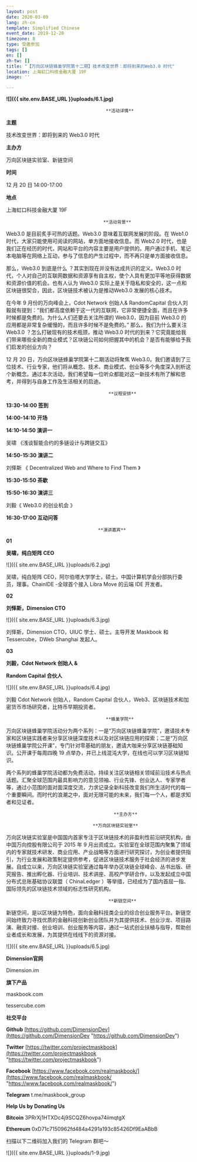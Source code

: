 ```yaml
---
layout: post
date: 2020-03-09
lang: zh-cn
template: Simplified Chinese
event_date: 2019-12-20
timezone: 8
type: 受邀参加
tags: []
en: []
zh-tw: []
title: "【万向区块链蜂巢学院第十二期】技术改变世界：即将到来的Web3.0 时代"
location: 上海虹口科技金融大厦 19F
image: ''

---
```

**![]({{ site.env.BASE_URL }}uploads/6.1.jpg)**

                                          **活动详情**

**主题**

技术改变世界：即将到来的 Web3.0 时代

**主办方**

万向区块链实验室、新链空间

**时间**

12 月 20 日 14:00-17:00

**地点**

上海虹口科技金融大厦 19F

                                         **活动背景**

Web3.0 是目前炙手可热的话题。Web3.0 意味着互联网发展的阶段。在 Web1.0 时代，大家只能使用可阅读的网站，单方面地接收信息。而 Web2.0 时代，也是我们正在经历的时代，网站和平台的内容主要是用户提供的。用户通过手机、笔记本电脑等在网络上互动，参与了信息的产生过程中，而不再只是单方面接收信息。

那么，Web3.0 到底是什么 ？其实到现在并没有达成共识的定义。Web3.0 时代，个人对自己的互联网数据和资源享有自主权，使个人具有更加平等地获得数据和资源价值的机会。也有人认为 Web3.0 实际上是关于隐私和安全的，这一点和区块链很契合，因此，区块链技术被认为是推动Web3.0 发展的核心技术。

在今年 9 月份的万向峰会上，Cdot Network 创始人& RandomCapital 合伙人刘毅就有提到：“我们都高度依赖于这一代的互联网，它非常便捷全面，而且在许多时候都是免费的。为什么人们还要去关注所谓的 Web3.0，因为目前 Web3.0 的应用都是非常复杂缓慢的，而且许多时候不是免费的。” 那么，我们为什么要关注 Web3.0 ？怎么打破现有的技术瓶颈，推动 Web3.0 时代的到来？它究竟能给我们带来哪些全新的商业模式？区块链公司如何把握其中的机会？是否有能够给予我们启发的创业方向？

12 月 20 日，万向区块链蜂巢学院第十二期活动将聚焦 Web3.0。我们邀请到了三位技术、行业专家，他们将从概念、技术、商业模式、创业等多个角度深入剖析这个新概念。通过本次活动，我们希望每一位听众都能对这一新技术有所了解和思考，并得到与自身工作及生活相关的启迪。

                                           **议程安排**

**13:30-14:00 签到**

**14:00-14:10 开场**

**14:10-14:50 演讲一**

吴啸 《浅谈智能合约的多链设计与跨链交互》

**14:50-15:30 演讲二**

刘怿斯 《 Decentralized Web and Where to Find Them 》

**15:30-15:50 茶歇**

**15:50-16:30 演讲三**

刘毅《 Web3.0 的创业机会 》

**16:30-17:00 互动问答**

                                       **演讲嘉宾**

**01**

**吴啸，纯白矩阵 CEO**

![]({{ site.env.BASE_URL }}uploads/6.2.jpg)

吴啸，纯白矩阵 CEO，阿尔伯塔大学学士，硕士。中国计算机学会分部执行委员，理事。ChainIDE -全球首个接入 Libra Move 的云端 IDE 开发者。

**02**

**刘怿斯，Dimension CTO**

![]({{ site.env.BASE_URL }}uploads/6.3.jpg)

刘怿斯，Dimension CTO，UIUC 学士、硕士。主导开发 Maskbook 和 Tessercube，DWeb Shanghai 发起人。

**03**

**刘毅，Cdot Network 创始人 &**

**Random Capital 合伙人**

![]({{ site.env.BASE_URL }}uploads/6.4.jpg)

刘毅 Cdot Network 创始人，Random Capital 合伙人，Web3、区块链技术和加密货币市场研究者，比特币早期投资者。

                                          **蜂巢学院**

万向区块链蜂巢学院活动分为两个系列：一是“万向区块链蜂巢学院”，邀请技术专家和区块链实践者来分享区块链深度技术以及对区块链应用的探索；二是“万向区块链蜂巢学院公开课”，专门针对零基础的朋友，邀请大咖来分享区块链基础知识。公开课于每周四晚 19 点举办，并已上线混沌大学，在线也可以学习区块链知识。

两个系列的蜂巢学院活动都为免费活动，持续关注区块链相关领域前沿技术与热点话题。汇聚全球范围内最具影响力的意见领袖、行业先锋、创业达人、专家学者等，通过小范围的面对面深度交流，力求记录全新科技改变我们所生活时代的每一个重要瞬间。而时代的浪潮之中，面对无限可能的未来，我们每一个人，都是求知者和见证者。

                                             **主办方**

                                     **万向区块链实验室**

万向区块链实验室是中国国内首家专注于区块链技术的非盈利性前沿研究机构，由中国万向控股有限公司于 2015 年 9 月出资成立。实验室在全球范围内聚集了领域内的专家就技术研发、商业应用、产业战略等方面进行研究探讨，为创业者提供指引，为行业发展和政策制定提供参考，促进区块链技术服务于社会经济的进步发展。自成立以来，万向区块链实验室通过每年举办区块链全球峰会、丛书出版、研究报告、推出孵化器、行业培训、技术讲座、高校产学研合作，以及发起成立中国分布式总账基础协议联盟（ ChinaLedger ）等举措，已经成为了国内首屈一指、国际领先的区块链技术领域的标志性研究机构。

                                           **新链空间**

新链空间，是以区块链为特色，面向金融科技类企业的综合创业服务平台。新链空间始终致力寻找优质的金融科技创新创业团队并为其提供技术、创业沙龙、项目路演、融资对接、创业培训、创业服务等内容，通过一站式创业扶植与指导，帮助创业者成长和发展，为其提供在线线下的资源对接。

![]({{ site.env.BASE_URL }}uploads/6.5.jpg)

**Dimension官网**

Dimension.im

**旗下产品**

maskbook.com

tessercube.com

**社交平台**

**Github** [https://github.com/DimensionDev](https://github.com/DimensionDev "https://github.com/DimensionDev")

**Twitter** [https://twitter.com/projectmaskbook](https://twitter.com/projectmaskbook "https://twitter.com/projectmaskbook")

**Facebook** [https://www.facebook.com/realmaskbook/](https://www.facebook.com/realmaskbook/ "https://www.facebook.com/realmaskbook/")

**Telegram** t.me/maskbook_group

**Help Us by Donating Us**

**Bitcoin** 3PRrXj1HTXDc4j9SCQZ6hovpa74iimqtgX

**Ethereum** 0xD71c7150962fd484a4291a193c85426Df9EaABbB

扫描以下二维码加入我们的 Telegram 群吧～

![]({{ site.env.BASE_URL }}uploads/1-9.jpg)